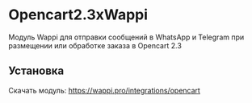 # Opencart2.3xWappi
Модуль Wappi для отправки сообщений в WhatsApp и Telegram при размещении или обработке заказа в Opencart 2.3
## Установка
Скачать модуль: https://wappi.pro/integrations/opencart
